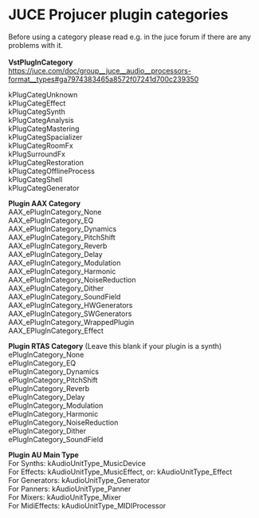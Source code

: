 
# JUCE Projucer plugin categories
Before using a category please read e.g. in the juce forum if there are any problems with it.<br /><br />
<b>VstPlugInCategory</b><br />
https://juce.com/doc/group__juce__audio__processors-format__types#ga7974383465a8572f07241d700c239350<br />

kPlugCategUnknown<br />
kPlugCategEffect<br />
kPlugCategSynth<br />
kPlugCategAnalysis<br />
kPlugCategMastering<br />
kPlugCategSpacializer<br />
kPlugCategRoomFx<br />
kPlugSurroundFx<br />
kPlugCategRestoration<br />
kPlugCategOfflineProcess<br />
kPlugCategShell<br />
kPlugCategGenerator<br />

<b>Plugin AAX Category</b><br />
AAX_ePlugInCategory_None<br />
AAX_ePlugInCategory_EQ<br />
AAX_ePlugInCategory_Dynamics<br />
AAX_ePlugInCategory_PitchShift<br />
AAX_ePlugInCategory_Reverb<br />
AAX_ePlugInCategory_Delay<br />
AAX_ePlugInCategory_Modulation<br />
AAX_ePlugInCategory_Harmonic<br />
AAX_ePlugInCategory_NoiseReduction<br />
AAX_ePlugInCategory_Dither<br />
AAX_ePlugInCategory_SoundField<br />
AAX_ePlugInCategory_HWGenerators<br />
AAX_ePlugInCategory_SWGenerators<br />
AAX_ePlugInCategory_WrappedPlugin<br />
AAX_EPlugInCategory_Effect<br />

<b>Plugin RTAS Category</b> (Leave this blank if your plugin is a synth)<br />
ePlugInCategory_None<br />
ePlugInCategory_EQ<br />
ePlugInCategory_Dynamics<br />
ePlugInCategory_PitchShift<br />
ePlugInCategory_Reverb<br />
ePlugInCategory_Delay<br />
ePlugInCategory_Modulation<br />
ePlugInCategory_Harmonic<br />
ePlugInCategory_NoiseReduction<br />
ePlugInCategory_Dither<br />
ePlugInCategory_SoundField<br />

<b>Plugin AU Main Type</b><br />
For Synths: kAudioUnitType_MusicDevice<br />
For Effects: kAudioUnitType_MusicEffect, or: kAudioUnitType_Effect<br />
For Generators: kAudioUnitType_Generator<br />
For Panners: kAudioUnitType_Panner<br />
For Mixers: kAudioUnitType_Mixer<br />
For MidiEffects: kAudioUnitType_MIDIProcessor<br />

<br />
